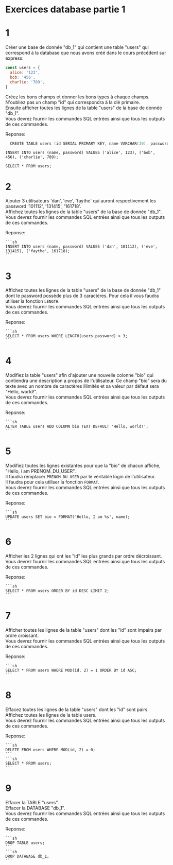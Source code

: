 # Exercices database partie 1

# 1

Créer une base de donnée "db_1" qui contient une table "users" qui correspond à la database que nous avons créé dans le cours précédent sur express:

```js
const users = {
  alice: '123',
  bob: '456',
  charlie: '789',
}
```

Créez les bons champs et donner les bons types à chaque champs. N'oubliez pas un champ "id" qui correspondra à la clé primaire.  
Ensuite afficher toutes les lignes de la table "users" de la base de donnée "db_1".  
Vous devrez fournir les commandes SQL entrées ainsi que tous les outputs de ces commandes.

Reponse: 
  ```s
	CREATE TABLE users (id SERIAL PRIMARY KEY, name VARCHAR(30), password VARCHAR(30));
  ```
	INSERT INTO users (name, password) VALUES ('alice', 123), ('bob', 456), ('charlie', 789);

	SELECT * FROM users;

# 2

Ajouter 3 utilisateurs 'dan', 'eve', 'faythe' qui auront respectivement les password '101112', '131415', '161718'.  
Affichez toutes les lignes de la table "users" de la base de donnée "db_1".  
Vous devrez fournir les commandes SQL entrées ainsi que tous les outputs de ces commandes.

Reponse: 

	```sh
	INSERT INTO users (name, password) VALUES ('dan', 101112), ('eve', 131415), ('faythe', 161718);
	```

# 3

Affichez toutes les lignes de la table "users" de la base de donnée "db_1" dont le password possède plus de 3 caractères. Pour cela il vous faudra utiliser la fonction `LENGTH`.  
Vous devrez fournir les commandes SQL entrées ainsi que tous les outputs de ces commandes.

Reponse: 

	```sh
	SELECT * FROM users WHERE LENGTH(users.password) > 3;
	```

# 4

Modifiez la table "users" afin d'ajouter une nouvelle colonne "bio" qui contiendra une description a propos de l'utilisateur. Ce champ "bio" sera du texte avec un nombre de caractères illimités et sa valeur par défaut sera "Hello, world!".  
Vous devrez fournir les commandes SQL entrées ainsi que tous les outputs de ces commandes.

Reponse: 

	```sh
	ALTER TABLE users ADD COLUMN bio TEXT DEFAULT 'Hello, world!';
	```

# 5

Modifiez toutes les lignes existantes pour que la "bio" de chacun affiche, "Hello, i am PRENOM_DU_USER".  
Il faudra remplacer `PRENOM_DU_USER` par le véritable login de l'utilisateur.  
Il faudra pour cela utiliser la fonction `FORMAT`.  
Vous devrez fournir les commandes SQL entrées ainsi que tous les outputs de ces commandes.

Reponse:

 	```sh
	UPDATE users SET bio = FORMAT('Hello, I am %s', name);
	```

# 6

Afficher les 2 lignes qui ont les "id" les plus grands par ordre décroissant.  
Vous devrez fournir les commandes SQL entrées ainsi que tous les outputs de ces commandes.

Reponse: 

	```sh
	SELECT * FROM users ORDER BY id DESC LIMIT 2;
	```

# 7

Afficher toutes les lignes de la table "users" dont les "id" sont impairs par ordre croissant.  
Vous devrez fournir les commandes SQL entrées ainsi que tous les outputs de ces commandes.

Reponse: 

	```sh
	SELECT * FROM users WHERE MOD(id, 2) = 1 ORDER BY id ASC;
	```

# 8

Effacez toutes les lignes de la table "users" dont les "id" sont pairs.
Affichez toutes les lignes de la table users.  
Vous devrez fournir les commandes SQL entrées ainsi que tous les outputs de ces commandes.

Reponse: 

	```sh
	DELETE FROM users WHERE MOD(id, 2) = 0;
	```
	```sh
	SELECT * FROM users;
	```

# 9

Effacer la TABLE "users".  
Effacer la DATABASE "db_1".  
Vous devrez fournir les commandes SQL entrées ainsi que tous les outputs de ces commandes.

Reponse: 

	```sh
	DROP TABLE users;
	```
	```sh
	DROP DATABASE db_1;
	```
